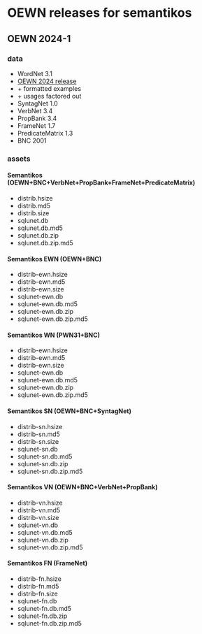 # OEWN releases for semantikos #


## OEWN 2024-1

### data

* WordNet 3.1
* [OEWN 2024 release](https://github.com/globalwordnet/english-wordnet/releases/tag/2024-edition)
* \+ formatted examples
* \+ usages factored out
* SyntagNet 1.0
* VerbNet 3.4
* PropBank 3.4
* FrameNet 1.7
* PredicateMatrix 1.3
* BNC 2001

### assets

#### Semantikos (OEWN+BNC+VerbNet+PropBank+FrameNet+PredicateMatrix)
* distrib.hsize
* distrib.md5
* distrib.size
* sqlunet.db
* sqlunet.db.md5
* sqlunet.db.zip
* sqlunet.db.zip.md5

#### Semantikos EWN (OEWN+BNC)
* distrib-ewn.hsize
* distrib-ewn.md5
* distrib-ewn.size
* sqlunet-ewn.db
* sqlunet-ewn.db.md5
* sqlunet-ewn.db.zip
* sqlunet-ewn.db.zip.md5

#### Semantikos WN (PWN31+BNC)
* distrib-ewn.hsize
* distrib-ewn.md5
* distrib-ewn.size
* sqlunet-ewn.db
* sqlunet-ewn.db.md5
* sqlunet-ewn.db.zip
* sqlunet-ewn.db.zip.md5

#### Semantikos SN (OEWN+BNC+SyntagNet)
* distrib-sn.hsize
* distrib-sn.md5
* distrib-sn.size
* sqlunet-sn.db
* sqlunet-sn.db.md5
* sqlunet-sn.db.zip
* sqlunet-sn.db.zip.md5

#### Semantikos VN (OEWN+BNC+VerbNet+PropBank)
* distrib-vn.hsize
* distrib-vn.md5
* distrib-vn.size
* sqlunet-vn.db
* sqlunet-vn.db.md5
* sqlunet-vn.db.zip
* sqlunet-vn.db.zip.md5

#### Semantikos FN (FrameNet)
* distrib-fn.hsize
* distrib-fn.md5
* distrib-fn.size
* sqlunet-fn.db
* sqlunet-fn.db.md5
* sqlunet-fn.db.zip
* sqlunet-fn.db.zip.md5
